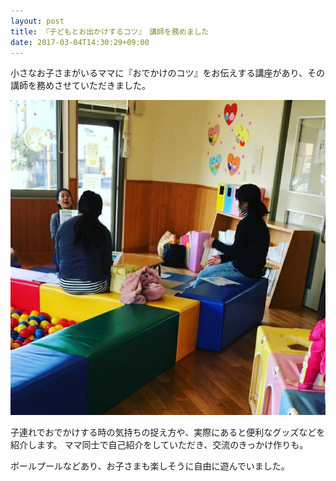 ```yaml
---
layout: post
title: 『子どもとお出かけするコツ』　講師を務めました
date: 2017-03-04T14:30:29+09:00
---
```

小さなお子さまがいるママに『おでかけのコツ』をお伝えする講座があり、その講師を務めさせていただきました。

![](/images/uploads/20170304-7de8dae44ec4acc91dadae45681dc0215ac46d9feb2b993ca80012821a981c5f.jpg)



子連れでおでかけする時の気持ちの捉え方や、実際にあると便利なグッズなどを紹介します。 ママ同士で自己紹介をしていただき、交流のきっかけ作りも。

ボールプールなどあり、お子さまも楽しそうに自由に遊んでいました。
